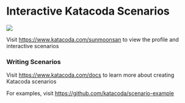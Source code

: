 # Interactive Katacoda Scenarios

[![](http://shields.katacoda.com/katacoda/sunmoonsan/count.svg)](https://www.katacoda.com/sunmoonsan "Get your profile on Katacoda.com")

Visit https://www.katacoda.com/sunmoonsan to view the profile and interactive scenarios

### Writing Scenarios
Visit https://www.katacoda.com/docs to learn more about creating Katacoda scenarios

For examples, visit https://github.com/katacoda/scenario-example
